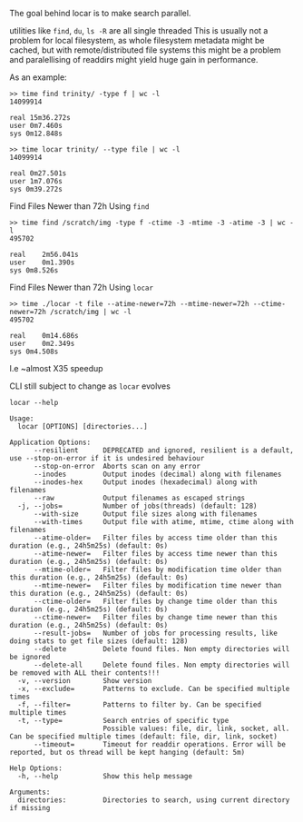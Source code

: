 The goal behind locar is to make search parallel.

utilities like `find`, `du`, `ls -R` are all single threaded
This is usually not a problem for local filesystem, as whole filesystem metadata might be cached, but with remote/distributed file systems this might be a problem and paralellising of readdirs might yield huge gain in performance.

As an example:
```
>> time find trinity/ -type f | wc -l
14099914

real 15m36.272s
user 0m7.460s
sys 0m12.848s

>> time locar trinity/ --type file | wc -l
14099914

real 0m27.501s
user 1m7.076s
sys 0m39.272s
```


Find Files Newer than 72h Using `find`
```
>> time find /scratch/img -type f -ctime -3 -mtime -3 -atime -3 | wc -l
495702

real	2m56.041s
user	0m1.390s
sys	0m8.526s
```

Find Files Newer than 72h Using `locar`

```
>> time ./locar -t file --atime-newer=72h --mtime-newer=72h --ctime-newer=72h /scratch/img | wc -l
495702

real	0m14.686s
user	0m2.349s
sys	0m4.508s
```

I.e ~almost X35 speedup


CLI still subject to change as `locar` evolves

`locar --help`
```
Usage:
  locar [OPTIONS] [directories...]

Application Options:
      --resilient      DEPRECATED and ignored, resilient is a default, use --stop-on-error if it is undesired behaviour
      --stop-on-error  Aborts scan on any error
      --inodes         Output inodes (decimal) along with filenames
      --inodes-hex     Output inodes (hexadecimal) along with filenames
      --raw            Output filenames as escaped strings
  -j, --jobs=          Number of jobs(threads) (default: 128)
      --with-size      Output file sizes along with filenames
      --with-times     Output file with atime, mtime, ctime along with filenames
      --atime-older=   Filter files by access time older than this duration (e.g., 24h5m25s) (default: 0s)
      --atime-newer=   Filter files by access time newer than this duration (e.g., 24h5m25s) (default: 0s)
      --mtime-older=   Filter files by modification time older than this duration (e.g., 24h5m25s) (default: 0s)
      --mtime-newer=   Filter files by modification time newer than this duration (e.g., 24h5m25s) (default: 0s)
      --ctime-older=   Filter files by change time older than this duration (e.g., 24h5m25s) (default: 0s)
      --ctime-newer=   Filter files by change time newer than this duration (e.g., 24h5m25s) (default: 0s)
      --result-jobs=   Number of jobs for processing results, like doing stats to get file sizes (default: 128)
      --delete         Delete found files. Non empty directories will be ignored
      --delete-all     Delete found files. Non empty directories will be removed with ALL their contents!!!
  -v, --version        Show version
  -x, --exclude=       Patterns to exclude. Can be specified multiple times
  -f, --filter=        Patterns to filter by. Can be specified multiple times
  -t, --type=          Search entries of specific type
                       Possible values: file, dir, link, socket, all. Can be specified multiple times (default: file, dir, link, socket)
      --timeout=       Timeout for readdir operations. Error will be reported, but os thread will be kept hanging (default: 5m)

Help Options:
  -h, --help           Show this help message

Arguments:
  directories:         Directories to search, using current directory if missing
```
